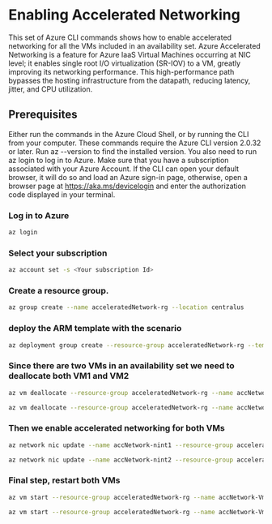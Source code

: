 # Enabling Accelerated Networking 

This set of Azure CLI commands shows how to enable accelerated networking for all the VMs included in an availability set. Azure Accelerated Networking is a feature for Azure IaaS Virtual Machines occurring at NIC level; it enables single root I/O virtualization (SR-IOV) to a VM, greatly improving its networking performance. This high-performance path bypasses the hosting infrastructure from the datapath, reducing latency, jitter, and CPU utilization.

## Prerequisites

Either run the commands in the Azure Cloud Shell, or by running the CLI from your computer.  These commands require the Azure CLI version 2.0.32 or later. Run az --version to find the installed version. You also need to run az login to log in to Azure. Make sure that you have a subscription associated with your Azure Account. If the CLI can open your default browser, it will do so and load an Azure sign-in page, otherwise, open a browser page at https://aka.ms/devicelogin and enter the authorization code displayed in your terminal.

### Log in to Azure

```sh
az login
```

### Select your subscription

```sh
az account set -s <Your subscription Id>
```

### Create a resource group.

```sh
az group create --name acceleratedNetwork-rg --location centralus
```

### deploy the ARM template with the scenario

```sh
az deployment group create --resource-group acceleratedNetwork-rg --template-file Deployment/accNetwork.json
```

### Since there are two VMs in an availability set we need to deallocate both VM1 and VM2

```sh
az vm deallocate --resource-group acceleratedNetwork-rg --name accNetwork-Vm1

az vm deallocate --resource-group acceleratedNetwork-rg --name accNetwork-Vm2
```

### Then we enable accelerated networking for both VMs

```sh
az network nic update --name accNetwork-nint1 --resource-group acceleratedNetwork-rg --accelerated-networking true

az network nic update --name accNetwork-nint2 --resource-group acceleratedNetwork-rg --accelerated-networking true
```

### Final step, restart both VMs

```sh
az vm start --resource-group acceleratedNetwork-rg --name accNetwork-Vm1

az vm start --resource-group acceleratedNetwork-rg --name accNetwork-Vm2
```